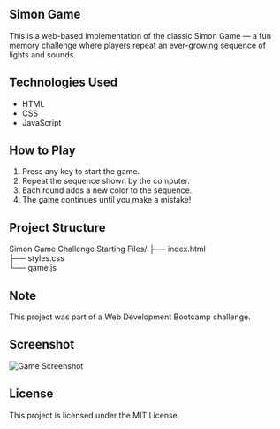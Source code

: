 ## Simon Game 

This is a web-based implementation of the classic Simon Game — a fun memory challenge where players repeat an ever-growing sequence of lights and sounds.

## Technologies Used
- HTML
- CSS
- JavaScript

## How to Play
1. Press any key to start the game.
2. Repeat the sequence shown by the computer.
3. Each round adds a new color to the sequence.
4. The game continues until you make a mistake!

##  Project Structure

Simon Game Challenge Starting Files/
├── index.html  
├── styles.css  
└── game.js

##  Note
This project was part of a Web Development Bootcamp challenge.

##  Screenshot
![Game Screenshot](link-to-screenshot-if-any)

##  License
This project is licensed under the MIT License.

